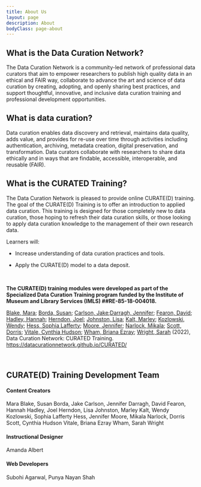 ```yaml
---
title: About Us
layout: page
description: About
bodyClass: page-about
---
```


<h2><b>What is the Data Curation Network?</b></h2>


The Data Curation Network is a community-led network of professional data curators that aim to empower researchers to publish high quality data in an ethical and FAIR way, collaborate to advance the art and science of data curation by creating, adopting, and openly sharing best practices, and support thoughtful, innovative, and inclusive data curation training and professional development opportunities.


<h2><b>What is data curation?</b></h2>

Data curation enables data discovery and retrieval, maintains data quality, adds value, and provides for re-use over time through activities including authentication, archiving, metadata creation, digital preservation, and transformation. Data curators collaborate with researchers to share data ethically and in ways that are findable, accessible, interoperable, and reusable (FAIR).

<h2><b>What is the CURATED Training?</b></h2>

The Data Curation Network is pleased to provide online CURATE(D) training. The goal of the CURATE(D) Training is to offer an introduction to applied data curation. This training is designed for those completely new to data curation, those hoping to refresh their data curation skills, or those looking to apply data curation knowledge to the management of their own research data.

Learners will:

<ul>
<li><p>Increase understanding of data curation practices and tools.</p></li>
<li><p>Apply the CURATE(D) model to a data deposit.</p></li><br>
</ul>

<strong>The CURATE(D) training modules were developed as part of the Specialized Data Curation Training program funded by the Institute of Museum and Library Services (IMLS) ##RE-85-18-004018.</strong><br>
 
<a href="https://orcid.org/0000-0003-2888-8024" target = "_blank"> Blake, Mara</a>; <a href="https://orcid.org/0000-0002-9424-6962" target="_blank">Borda, Susan</a>; <a href="https://orcid.org/0000-0003-2733-0969" target="_blank">Carlson, Jake</a>;<a href="https://orcid.org/0000-0002-8843-5089" target="_blank">Darragh, Jennifer</a>; <a href="https://orcid.org/0000-0002-4292-9171" target="_blank">Fearon, David</a>; <a href="https://orcid.org/0000-0002-7967-4432" target="_blank">Hadley, Hannah</a>; <a href="https://orcid.org/0000-0001-9995-9040" target="_blank">Herndon, Joel</a>; <a href="https://orcid.org/0000-0001-6908-9240" target="_blank">Johnston, Lisa</a>; <a href="https://orcid.org/0000-0002-1354-1020" target="_blank">Kalt, Marley</a>; <a href="https://orcid.org/0000-0001-6539-3798" target="_blank">Kozlowski, Wendy</a>; <a href="https://orcid.org/0000-0001-9995-9040" target="_blank">Hess, Sophia Lafferty</a>; <a href="https://orcid.org/0000-0001-6628-6820" target="_blank">Moore, Jennifer</a>; <a href="https://orcid.org/0000-0002-2730-7542" target="_blank">Narlock, Mikala</a>; <a href="https://orcid.org/0000-0002-3884-7069" target="_blank">Scott, Dorris</a>; <a href="https://orcid.org/0000-0001-5581-5678" target="_blank">Vitale, Cynthia Hudson</a>; <a href="https://orcid.org/0000-0002-9240-8606" target="_blank">Wham, Briana Ezray</a>; <a href="https://orcid.org/0000-0002-1502-131X" target="_blank">Wright, Sarah</a> (2022), Data Curation Network: CURATED Training. <a href="https://datacurationnetwork.github.io/CURATED/">https://datacurationnetwork.github.io/CURATED/</a>

<br>

<h2><b>CURATE(D) Training Development Team</b></h2>

<h4><b>Content Creators</b></h4>
Mara Blake, Susan Borda, Jake Carlson, Jennifer Darragh, David Fearon, Hannah Hadley, Joel Herndon, Lisa Johnston, Marley Kalt, Wendy Kozlowski, Sophia Lafferty Hess, Jennifer Moore, Mikala Narlock, Dorris Scott, Cynthia Hudson Vitale, Briana Ezray Wham, Sarah Wright

<br>

<h4><b>Instructional Designer</b></h4>
Amanda Albert

<br>

<h4><b>Web Developers</b></h4>
Subohi Agarwal, Punya Nayan Shah
